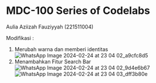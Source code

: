 # MDC-100 Series of Codelabs

Aulia Aziizah Fauziyyah (221511004)

Modifikasi :
1. Merubah warna dan memberi identitas
   ![WhatsApp Image 2024-02-24 at 23 04 02_a9cfc8d5](https://github.com/auliaziizah/Proyek4/assets/117973604/08fb7216-cb68-42b2-811c-32fcadb4cd64)
2. Menambahkan Fitur Search Bar
   ![WhatsApp Image 2024-02-24 at 23 04 02_9d4e6b67](https://github.com/auliaziizah/Proyek4/assets/117973604/c6233e78-a078-4475-ba57-3f185d0e67af)
   ![WhatsApp Image 2024-02-24 at 23 04 03_dff3b80e](https://github.com/auliaziizah/Proyek4/assets/117973604/9a507527-20e2-48c1-bbb3-b9b622264ce7)

